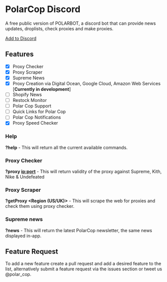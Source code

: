 # PolarCop Discord
A free public version of POLARBOT, a discord bot that can provide news updates, droplists, check proxies and make proxies.

[Add to Discord](https://discordapp.com/oauth2/authorize?client_id=497093226969300994&scope=bot)

## Features
- [x] Proxy Checker
- [x] Proxy Scraper
- [x] Supreme News
- [x] Proxy Creation via Digital Ocean, Google Cloud, Amazon Web Services [**Currently in development**]
- [ ] Shopify News
- [ ] Restock Monitor
- [ ] Polar Cop Support
- [ ] Quick Links for Polar Cop
- [ ] Polar Cop Notifications
- [x] Proxy Speed Checker

### Help
**?help** - This will return all the current available commands.

### Proxy Checker
**?proxy <ip:port>** - This will return validity of the proxy against Supreme, Kith, Nike & Undefeated

### Proxy Scraper
**?getProxy <Region (US/UK)>** - This will scrape the web for proxies and check them using proxy checker.

### Supreme news
**?news** - This will return the latest PolarCop newsletter, the same news displayed in-app.

## Feature Request
To add a new feature create a pull request and add a desired feature to the list, alternatively submit a feature request via the issues section or tweet us @polar_cop.

